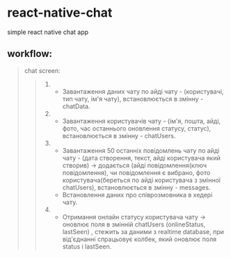 # react-native-chat
simple react native chat app
## workflow:
> chat screen: 
>> 1. - Завантаження даних чату по айді чату - (користувачі, тип чату, ім'я чату), встановлюється в змінну - chatData.
>> 2. - Завантаження користувачів чату - (ім'я, пошта, айді, фото, час останнього оновлення статусу, статус), встановлюється в змінну - chatUsers.
>> 3. - Завантаження 50 останніх повідомлень чату по айді чату - (дата створення, текст, айді користувача який створив) → додається (айді повідомлення(ключ повідомлення), чи повідомлення є вибрано, фото користувача(береться по айді користувача з змінної chatUsers), встановлюється в змінну - messages.
>>    - Встановлення даних про співрозмовника в хедері чату.
>> 4. - Отримання онлайн статусу користувача чату -> оновлює поля в змінній chatUsers (onlineStatus, lastSeen) , стежить за даними з realtime database, при від'єднанні спрацьовує колбек, який оновлює поля status і lastSeen.
		   
